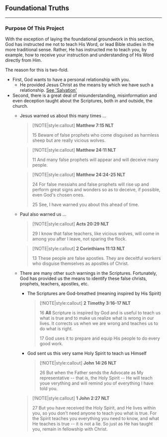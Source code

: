 ## Foundational Truths  
___

### Purpose Of This Project

With the exception of laying the foundational groundwork in this section, God has instructed me not to teach His Word, or lead Bible studies in the more traditional sense. Rather, He has instructed me to teach you, by example, how to receive your instruction and understanding of His Word directly from Him.

The reason for this is two-fold.  

* First, God wants to have a personal relationship with you.
    *  He provided Jesus Christ as the means by which we have such a relationship. [See 'Salvation'](/Foundations/Salvation)
* Second, there is a great deal of misunderstanding, misinformation and even deception taught about the Scriptures, both in and outside, the church.
    *  Jesus warned us about this many times ...
        > [!NOTE|style:callout]
        > **Matthew 7:15 NLT**
        >
        > 15 Beware of false prophets who come disguised as harmless sheep but are really vicious wolves.

        > [!NOTE|style:callout]
        > **Matthew 24:11 NLT**
        >
        > 11 And many false prophets will appear and will deceive many people.

        > [!NOTE|style:callout]
        > **Matthew 24:24-25 NLT**
        > 
        > 24 For false messiahs and false prophets will rise up and perform great signs and wonders so as to deceive, if possible, even God's chosen ones.
        > 
        > 25 See, I have warned you about this ahead of time.

    * Paul also warned us ...
        > [!NOTE|style:callout]
        > **Acts 20:29 NLT**
        >
        > 29 I know that false teachers, like vicious wolves, will come in among you after I leave, not sparing the flock.

        > [!NOTE|style:callout]
        > **2 Corinthians 11:13 NLT**
        > 
        > 13 These people are false apostles.  They are deceitful workers who disguise themselves as apostles of Christ.

    * There are many other such warnings in the Scriptures.  Fortunately, God has provided us the means to identify these false christs, prophets, teachers, apostles, etc.  

        *   The Scriptures are God-breathed (meaning inspired by His Spirit)
            > [!NOTE|style:callout]
            > **2 Timothy 3:16-17 NLT**
            > 
            > 16 **All** Scripture is inspired by God and is useful to teach us what is true and to make us realize what is wrong in our lives.  It corrects us when we are wrong and teaches us to do what is right.
            > 
            > 17 God uses it to prepare and equip His people to do every good work.
        * God sent us this very same Holy Spirit to teach us Himself
            > [!NOTE|style:callout]
            > **John 14:26 NLT**
            > 
            > 26 But when the Father sends the Advocate as My representative -- that is, the Holy Spirit -- He will teach youe verything and will remind you of everything I have told you.

        > [!NOTE|style:callout] 
        > **1 John 2:27 NLT**
        > 
        > 27 But you have received the Holy Spirit, and He lives within you, so you don't need anyone to teach you what is true.  For the Spirit teaches you everything you need to know, and what He teaches is true -- it is not a lie.  So just as He has taught you, remain in fellowship with Christ.

